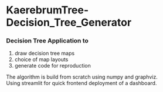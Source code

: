 # KaerebrumTree-Decision_Tree_Generator
### Decision Tree Application to 
1.  draw decision tree maps 
2.  choice of map layouts
3.  generate code for reproduction 


The algorithm is build from scratch using numpy and graphviz.\
Using streamlit for quick frontend deployment of a dashboard.

